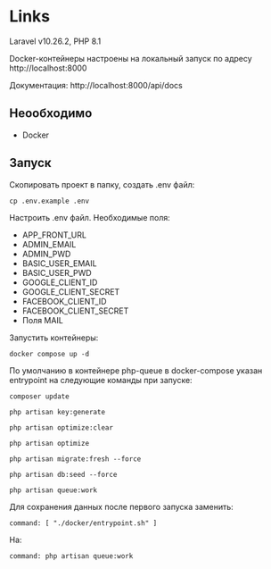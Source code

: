 # Links

Laravel v10.26.2, PHP 8.1

Docker-контейнеры настроены на локальный запуск по адресу http://localhost:8000

Документация: http://localhost:8000/api/docs

## Неообходимо

* Docker

## Запуск

Скопировать проект в папку, создать .env файл:
```shell
cp .env.example .env
```
Настроить .env файл. Необходимые поля:
* APP_FRONT_URL
* ADMIN_EMAIL
* ADMIN_PWD
* BASIC_USER_EMAIL
* BASIC_USER_PWD
* GOOGLE_CLIENT_ID
* GOOGLE_CLIENT_SECRET
* FACEBOOK_CLIENT_ID
* FACEBOOK_CLIENT_SECRET
* Поля MAIL

Запустить контейнеры:
```shell
docker compose up -d
```

По умолчанию в контейнере php-queue в docker-compose указан entrypoint на следующие команды при запуске:
```shell
composer update

php artisan key:generate

php artisan optimize:clear

php artisan optimize

php artisan migrate:fresh --force

php artisan db:seed --force

php artisan queue:work
```

Для сохранения данных после первого запуска заменить:
```shell
command: [ "./docker/entrypoint.sh" ]
```
На:
```shell
command: php artisan queue:work
```
